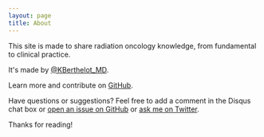 ```yaml
---
layout: page
title: About
---
```


<p class="message">
  This site is made to share radiation oncology knowledge, from fundamental to clinical practice.
</p>

It's made by [@KBerthelot_MD](https://twitter.com/KBerthelot_MD).

Learn more and contribute on [GitHub](https://github.com/kbot1/kbot1.github.io).



Have questions or suggestions? Feel free to add a comment in the Disqus chat box or [open an issue on GitHub](https://github.com/kbot1/kbot1.github.io) or [ask me on Twitter](https://github.com/kbot1/kbot1.github.io).

Thanks for reading!
